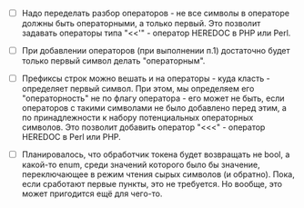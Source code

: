  - [ ] Надо переделать разбор операторов - не все символы в операторе должны быть операторными, а только первый.
       Это позволит задавать операторы типа "<<'" - оператор HEREDOC в PHP или Perl.
 - [ ] При добавлении операторов (при выполнении п.1) достаточно будет только первый символ делать "операторным".
 - [ ] Префиксы строк можно вешать и на операторы - куда класть - определяет первый символ. При этом,
       мы определяем его "операторность" не по флагу оператора - его может не быть, если операторов с такими символами
       не было добавлено перед этим, а по принадлежности к набору потенциальных операторных символов.
       Это позволит добавить оператор "<<<" - оператор HEREDOC в Perl или PHP.
 - [ ] Планировалось, что обработчик токена будет возвращать не bool, а какой-то enum, среди значений которого было
       бы значение, переключающее в режим чтения сырых символов (и обратно). Пока, если сработают первые пункты,
       это не требуется. Но вообще, это может пригодится ещё для чего-то.


